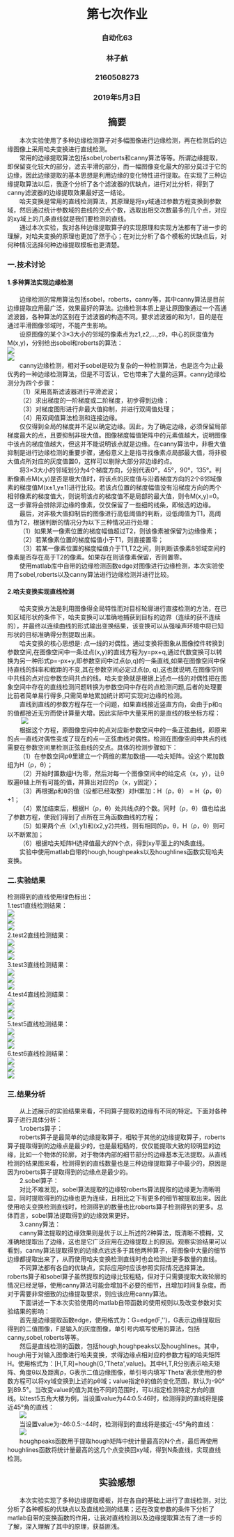 # <center> 第七次作业  
### <center> 自动化63   
### <center> 林子航   
### <center> 2160508273   
### <center> 2019年5月3日  
## <center> 摘要  
&emsp;&emsp;本次实验使用了多种边缘检测算子对多幅图像进行边缘检测，再在检测后的边缘图像上采用哈夫变换进行直线检测。  
&emsp;&emsp;常用的边缘提取算法包括sobel,roberts和canny算法等等。所谓边缘提取，即保留变化较大的部分，滤去平滑的部分，而一幅图像变化最大的部分莫过于它的边缘，因此边缘提取的基本思想是利用边缘的变化特性进行提取。在实现了三种边缘提取算法以后，我逐个分析了各个滤波器的优缺点，进行对比分析，得到了canny滤波器的边缘提取效果最好这一结论。  
&emsp;&emsp;哈夫变换是常用的直线检测算法，其原理是将xy域通过参数方程变换到参数域，然后通过统计参数域的曲线的交点个数，选取出相交次数最多的几个点，对应的xy域上的几条直线就是我们要检测的直线。  
&emsp;&emsp;通过本次实验，我对各种边缘提取算子的实现原理和实现方法都有了进一步的理解，对哈夫变换的原理也更加了然于心；在对比分析了各个模板的优缺点后，对何种情况选择何种边缘提取模板也更清楚。    
### 一.技术讨论  
#### 1.多种算法实现边缘检测   
&emsp;&emsp;边缘检测的常用算法包括sobel，roberts，canny等，其中canny算法是目前边缘提取应用最广泛，效果最好的算法。边缘检测本质上是让原图像通过一个高通滤波器，各种算法的区别在于滤波器的构造不同。要求滤波器的和为1，目的是在通过平滑图像邻域时，不能产生影响。  
&emsp;&emsp;设原图像的某个3×3大小的邻域的像素点为z1,z2,...,z9，中心的灰度值为M(x,y)，分别给出sobel和roberts的算法：  
![](https://i.imgur.com/aYew9Tw.png)  
![](https://i.imgur.com/qqtUS4Q.png)  
&emsp;&emsp;canny边缘检测，相对于sobel是较为复杂的一种检测算法，也是迄今为止最优秀的一种边缘检测算法，但是不可否认，它也带来了大量的运算。canny边缘检测分为四个步骤：  
&emsp;&emsp;（1）采用高斯滤波器进行平滑滤波；  
&emsp;&emsp;（2）求出梯度的一阶梯度或二阶梯度，初步得到边缘；  
&emsp;&emsp;（3）对梯度图形进行非最大值抑制，并进行双阈值处理；  
&emsp;&emsp;（4）用双阈值算法检测和连接边缘。  
&emsp;&emsp;仅仅得到全局的梯度并不足以确定边缘。因此，为了确定边缘，必须保留局部梯度最大的点，且要抑制非极大值。图像梯度幅值矩阵中的元素值越大，说明图像中该点的梯度值越大，但这并不能说明该点就是边缘。在canny算法中，非极大值抑制是进行边缘检测的重要步骤，通俗意义上是指寻找像素点局部最大值，将非极大值点所对应的灰度值置0，这样可以剔除大部分非边缘的点。  
&emsp;&emsp;将3×3大小的邻域划分为4个梯度方向，分别代表0°，45°，90°，135°。判断像素点M(x,y)是否是极大值时，将该点的灰度值与沿着梯度方向的2个8邻域像素的梯度值M(x±1,y±1)进行比较。若该点位置的梯度幅值没有沿梯度方向的两个相邻像素的梯度值大，则说明该点的梯度值不是局部的最大值，则令M(x,y)=0。这一步骤将会排除非边缘的像素，仅仅保留了一些细的线条，即候选的边缘。  
&emsp;&emsp;最后，对非极大值抑制后的图像进行高低阈值的判断，设低阈值为T1，高阈值为T2，根据判断的情况分为以下三种情况进行处理：  
&emsp;&emsp;（1）如果某一像素位置的梯度幅值超过T2，则该像素被保留为边缘像素；  
&emsp;&emsp;（2）若某像素位置的梯度幅值小于T1，则直接置零；  
&emsp;&emsp;（3）若某一像素位置的梯度幅值介于T1,T2之间，则判断该像素8邻域空间的像素是否存在高于T2的像素。如果存在则该像素保留，否则置零。  
&emsp;&emsp;使用matlab库中自带的边缘检测函数edge对图像进行边缘检测，本次实验使用了sobel,roberts以及canny算法进行边缘检测并进行比较。  
#### 2.哈夫变换实现直线检测   
&emsp;&emsp;哈夫变换方法是利用图像得全局特性而对目标轮廓进行直接检测的方法，在已知区域形状的条件下，哈夫变换可以准确地捕获到目标的边界（连续的获不连续的），并最终以连续曲线的形式输出变换结果，该变换可以从强噪声环境中将已知形状的目标准确得分割提取出来。  
&emsp;&emsp;哈夫变换的核心思想是: 点—线的对偶性。通过变换将图象从图像控件转换到参数空间,在图像空间中一条过点(x,y)的直线方程为y=px+q,通过代数变换可以转换为另一种形式p=-px+y,即参数空间中过点(p,q)的一条直线,如果在图像空间中保持直线的斜率和截距的不变,其在参数空间必定过点(p, q),这也就说明,在图像空间中共线的点对应参数空间共点的线。哈夫变换就是根据上述点—线的对偶性把在图象空间中存在的直线检测问题转换为参数空间中存在的点检测问题,后者的处理要比前者简单易行得多,只需简单地累加统计即可实现对边缘的检测。   
&emsp;&emsp;直线到直线的参数方程存在一个问题，如果直线接近竖直方向，会由于p和q的值都接近无穷而使计算量大增。因此实际中大量采用的是直线的极坐标方程：  
&emsp;&emsp; ![](https://i.imgur.com/UbSeQMB.png)  
&emsp;&emsp;根据这个方程，原图像空间中的点对应新参数空间中的一条正弦曲线，即原来的点—直线对偶性变成了现在的点—正弦曲线对偶性。检测在图像空间中共点的线需要在参数空间里检测正弦曲线的交点。具体的检测步骤如下：  
&emsp;&emsp;（1）在参数空间ρθ里建立一个两维的累加数组——哈夫矩阵。设这个累加数组为H（ρ，θ）；    
&emsp;&emsp;（2）开始时置数组H为零，然后对每一个图像空间中的给定点（x，y），让θ取遍θ轴上所有可能的值，并算出对应的ρ（x，y固定）；  
&emsp;&emsp;（3）再根据ρ和θ的值（设都已经取整）对H累加：H（ρ，θ） = H（ρ，θ）+1；  
&emsp;&emsp;（4）累加结束后，根据H（ρ，θ）处共线点的个数。同时（ρ，θ）值也给出了参数方程，使我们得到了点所在三角函数曲线的方程；  
&emsp;&emsp;（5）如果两个点（x1,y1)和(x2,y2)共线，则有相同的ρ，θ，H（ρ，θ）则可以不断累加；  
&emsp;&emsp;（6）根据哈夫矩阵H选择值最大的N个点，得到xy平面上的N条直线。  
&emsp;&emsp;实验中使用matlab自带的hough,houghpeaks以及houghlines函数实现哈夫变换。  
### 二.实验结果  
检测得到的直线使用绿色标出：  
1.test1直线检测结果：    
![](https://i.imgur.com/h5fsqtV.jpg)  
![](https://i.imgur.com/CHkkKFk.jpg)  
![](https://i.imgur.com/aprVzNF.jpg)  
2.test2直线检测结果：    
![](https://i.imgur.com/BcDzJv1.jpg)  
![](https://i.imgur.com/WxTH7Ug.jpg)  
![](https://i.imgur.com/hgvXVY9.jpg)  
3.test3直线检测结果：    
![](https://i.imgur.com/pLn6ruQ.jpg)  
![](https://i.imgur.com/oMIHsFj.jpg)  
![](https://i.imgur.com/SOhhL6F.jpg)  
4.test4直线检测结果：    
![](https://i.imgur.com/qqlVlDh.jpg)  
![](https://i.imgur.com/QVI7TNC.jpg)  
![](https://i.imgur.com/pJ2gHbH.jpg)  
5.test5直线检测结果：    
![](https://i.imgur.com/G5rQ45x.jpg)  
![](https://i.imgur.com/OLycZ12.jpg)  
![](https://i.imgur.com/fmtdRBE.jpg)  
6.test6直线检测结果：  
![](https://i.imgur.com/BpuTPDM.jpg)   
![](https://i.imgur.com/BOtkxg0.jpg)  
![](https://i.imgur.com/iVkpcrJ.jpg)  
### 三.结果分析  
&emsp;&emsp;从上述展示的实验结果来看，不同算子提取的边缘有不同的特定。下面对各种算子进行具体分析：    
&emsp;&emsp;1.roberts算子：  
&emsp;&emsp;roberts算子是最简单的边缘提取算子，相较于其他的边缘提取算子，roberts算子提取得到的边缘点是最少的，也是最粗糙的，仅仅能提取大致的较明显的边缘，比如一个物体的轮廓，对于物体内部的细节部分的边缘基本无法提取。从直线检测的结果图来看，检测得到的直线数量也是三种边缘提取算子中最少的，原因是因为roberts算子提取得到的边缘点是最少的。    
&emsp;&emsp;2.sobel算子：  
&emsp;&emsp;对比不难发现，sobel算法提取的边缘较roberts算法提取的边缘更为清晰明显，同时提取得到的边缘也更为连续，且相比之下有更多的细节被提取出来。因此使用哈夫变换检测直线时，检测得到的数量也比roberts算子检测得到的更多。总体而言，sobel算法提取得到的边缘效果更好。  
&emsp;&emsp;3.canny算法：  
&emsp;&emsp;canny算法提取的边缘效果则是优于以上所述的2种算法，既清晰不模糊，又准确地提取出了边缘，这也是它广泛应用在边缘提取上的原因。观察实验结果可以看到，canny算法提取得到的边缘点远远多于其他两种算子，将图像中大量的细节边缘都提取出来了，从而使用哈夫变换检测直线时也会检测出更多数量的直线。  
&emsp;&emsp;不同算法都有各自的优缺点，实际应用时应该参照实际情况选择算法。roberts算子和sobel算子虽然提取的边缘比较粗糙，但对于只需要提取大致轮廓的情况已经足够，使用canny算法可能会增加不必要的细节，且增加时间复杂度。而对于需要非常细致的边缘提取要求，则应该应用canny算法。  
&emsp;&emsp;下面讲述一下本次实验使用的matlab自带函数的使用规则以及改变参数对实验结果的影响：  
&emsp;&emsp;首先是边缘提取函数edge，使用格式为：G=edge(F,'')，G表示边缘提取后得到的二值图像，F是输入的灰度图像，单引号内填写使用的算法，包括canny,sobel,roberts等等。  
&emsp;&emsp;然后是直线检测的函数，包括hough,houghpeaks以及houghlines。其中，hough用于对输入图像进行哈夫变换，求得边缘点相对应的参数方程的哈夫矩阵H。使用格式为：[H,T,R]=hough(G,'Theta',value)。其中H,T,R分别表示哈夫矩阵、角度θ以及距离ρ，G表示二值边缘图像，单引号内填写'Theta'表示使用的参数方程可以将xy域变换到上述的ρθ域；value指定θ的值的变化范围，默认为-90°到89.5°。当改变value的值为其他不同的范围时，可以指定检测特定方向的直线。以test5五角大楼为例，当设置value为44:0.5:46时，检测得到的直线将是接近45°角的直线：  
&emsp;&emsp;![](https://i.imgur.com/udhipv7.jpg)  
&emsp;&emsp;当设置value为-46:0.5:-44时，检测得到的直线将是接近-45°角的直线：  
&emsp;&emsp;![](https://i.imgur.com/Nlc8AMV.jpg)  
&emsp;&emsp;houghpeaks函数用于提取hough矩阵中统计量最高的N个点，最后再使用houghlines函数将统计量最高的这几个点变换回xy域，得到N条直线，实现直线检测。  
## <center>实验感想  
&emsp;&emsp;本次实验实现了多种边缘提取模板，并在各自的基础上进行了直线检测，对比分析了各种模板的优缺点以及直线检测的结果；还在改变参数的条件下分析了matlab自带的变换函数的作用，让我对直线检测以及边缘提取算法有了进一步的了解，深入理解了其中的原理，获益匪浅。   